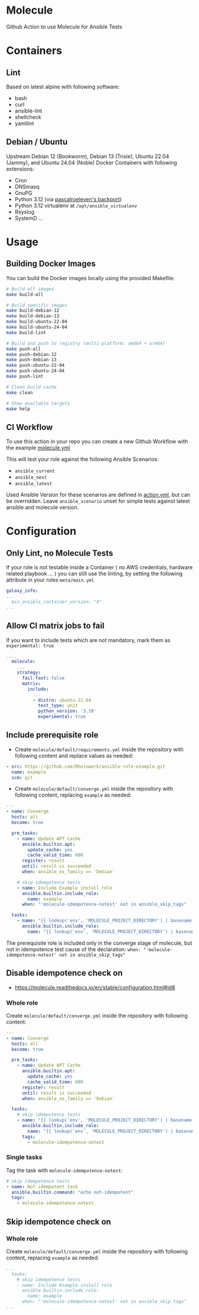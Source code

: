 # Molecule

Github Action to use Molecule for Ansible Tests

# Containers

## Lint

Based on latest alpine with following software:
- bash
- curl
- ansible-lint
- shellcheck
- yamllint

## Debian / Ubuntu

Upstream Debian 12 (Bookworm), Debian 13 (Trixie), Ubuntu 22.04 (Jammy), and Ubuntu 24.04 (Noble) Docker Containers with following extensions:

- Cron
- DNSmasq
- GnuPG
- Python 3.12 (via [pascalroeleven's backport](https://github.com/pascallj/python3.12-backport))
- Python 3.12 virtualenv at `/opt/ansible_virtualenv`
- Rsyslog
- SystemD
...

# Usage

## Building Docker Images

You can build the Docker images locally using the provided Makefile:

```bash
# Build all images
make build-all

# Build specific images
make build-debian-12
make build-debian-13
make build-ubuntu-22-04
make build-ubuntu-24-04
make build-lint

# Build and push to registry (multi-platform: amd64 + arm64)
make push-all
make push-debian-12
make push-debian-13
make push-ubuntu-22-04
make push-ubuntu-24-04
make push-lint

# Clean build cache
make clean

# Show available targets
make help
```

## CI Workflow
To use this action in your repo you can create a new Github Workflow with the example [molecule.yml](examples/molecule.yml)

This will test your role against the following Ansible Scenarios:
- `ansible_current`
- `ansible_next`
- `ansible_latest`

Used Ansible Version for these scenarios are defined in [action.yml](examples/action.yml), but can be overridden. Leave `ansible_scenario` unset for simple tests against latest ansible and molecule version.

# Configuration
## Only Lint, no Molecule Tests

If your role is not testable inside a Container ( no AWS credentials, hardware related playbook ... ) you can still use the linting,
by setting the following attribute in your roles `meta/main.yml`

```yaml
galaxy_info:
...
  min_ansible_container_version: "X"
...
```

## Allow CI matrix jobs to fail

If you want to include tests which are not mandatory, mark them as `experimental: true`

```yaml
....
  molecule:
    ...
    strategy:
      fail-fast: false
      matrix:
        include:
          ...
          - distro: ubuntu-22.04
            test_type: unit
            python_version: '3.10'
            experimental: true

```

## Include prerequisite role

* Create `molecule/default/requirements.yml` inside the repository with following content and replace values as needed:

```yaml
- src: https://github.com/Rheinwerk/ansible-role-example.git
  name: example
  scm: git

```

* Create `molecule/default/converge.yml` inside the repository with following content, replacing `example` as needed:

```yaml
---
- name: Converge
  hosts: all
  become: true

  pre_tasks:
    - name: Update APT Cache
      ansible.builtin.apt:
        update_cache: yes
        cache_valid_time: 600
      register: result
      until: result is succeeded
      when: ansible_os_family == 'Debian'

    # skip idempotence tests
    - name: Include Example install role
      ansible.builtin.include_role:
        name: example
      when: "'molecule-idempotence-notest' not in ansible_skip_tags"

  tasks:
    - name: "{{ lookup('env', 'MOLECULE_PROJECT_DIRECTORY') | basename }}"
      ansible.builtin.include_role:
        name: "{{ lookup('env', 'MOLECULE_PROJECT_DIRECTORY') | basename }}"
```

The prerequisite role is included only in the converge stage of molecule, but not in idempotence test cause of the declaration:
`when: "'molecule-idempotence-notest' not in ansible_skip_tags"`


## Disable idempotence check on
- https://molecule.readthedocs.io/en/stable/configuration.html#id8

### Whole role

Create `molecule/default/converge.yml` inside the repository with following content:

```yaml
---
- name: Converge
  hosts: all
  become: true

  pre_tasks:
    - name: Update APT Cache
      ansible.builtin.apt:
        update_cache: yes
        cache_valid_time: 600
      register: result
      until: result is succeeded
      when: ansible_os_family == 'Debian'

  tasks:
    # skip idempotence tests
    - name: "{{ lookup('env', 'MOLECULE_PROJECT_DIRECTORY') | basename }}"
      ansible.builtin.include_role:
        name: "{{ lookup('env', 'MOLECULE_PROJECT_DIRECTORY') | basename }}"
      tags:
        - molecule-idempotence-notest
```

### Single tasks

Tag the task with `molecule-idempotence-notest`:

```yaml
# skip idempotence tests
- name: Not idempotent task
  ansible.builtin.command: "echo not-idempotent"
  tags:
    - molecule-idempotence-notest
```

## Skip idempotence check on

### Whole role

Create `molecule/default/converge.yml` inside the repository with following content, replacing `example` as needed:

```yaml
...
  tasks:
    # skip idempotence tests
    - name: Include Example install role
      ansible.builtin.include_role:
        name: example
      when: "'molecule-idempotence-notest' not in ansible_skip_tags"
...
```
